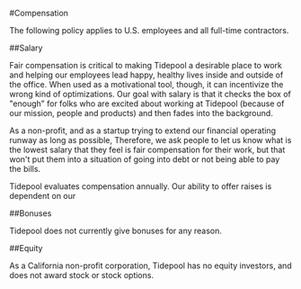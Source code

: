 #Compensation

The following policy applies to U.S. employees and all full-time contractors.

##Salary

Fair compensation is critical to making Tidepool a desirable place to work and helping our employees lead happy, healthy lives inside and outside of the office. When used as a motivational tool, though, it can incentivize the wrong kind of optimizations. Our goal with salary is that it checks the box of "enough" for folks who are excited about working at Tidepool (because of our mission, people and products) and then fades into the background.

As a non-profit, and as a startup trying to extend our financial operating runway as long as possible, Therefore, we ask people to let us know what is the lowest salary that they feel is fair compensation for their work, but that won't put them into a situation of going into debt or not being able to pay the bills.

Tidepool evaluates compensation annually. Our ability to offer raises is dependent on our 

##Bonuses

Tidepool does not currently give bonuses for any reason.

##Equity

As a California non-profit corporation, Tidepool has no equity investors, and does not award stock or stock options. 
